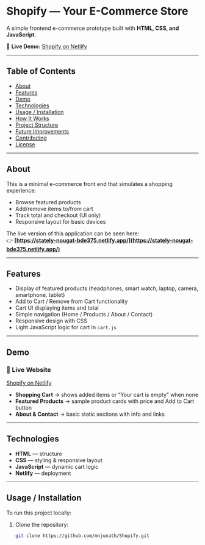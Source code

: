 # Shopify — Your E-Commerce Store

A simple frontend e-commerce prototype built with **HTML, CSS, and JavaScript**.  

🚀 **Live Demo:** [Shopify on Netlify](https://stately-nougat-bde375.netlify.app/)  

---

## Table of Contents

- [About](#about)  
- [Features](#features)  
- [Demo](#demo)  
- [Technologies](#technologies)  
- [Usage / Installation](#usage--installation)  
- [How It Works](#how-it-works)  
- [Project Structure](#project-structure)  
- [Future Improvements](#future-improvements)  
- [Contributing](#contributing)  
- [License](#license)  

---

## About

This is a minimal e-commerce front end that simulates a shopping experience:

- Browse featured products  
- Add/remove items to/from cart  
- Track total and checkout (UI only)  
- Responsive layout for basic devices  

The live version of this application can be seen here:  
👉 **[https://stately-nougat-bde375.netlify.app/](https://stately-nougat-bde375.netlify.app/)**

---

## Features

- Display of featured products (headphones, smart watch, laptop, camera, smartphone, tablet)  
- Add to Cart / Remove from Cart functionality  
- Cart UI displaying items and total  
- Simple navigation (Home / Products / About / Contact)  
- Responsive design with CSS  
- Light JavaScript logic for cart in `cart.js`  

---

## Demo

### 🛒 Live Website  
[Shopify on Netlify](https://stately-nougat-bde375.netlify.app/)  

- **Shopping Cart** → shows added items or “Your cart is empty” when none  
- **Featured Products** → sample product cards with price and Add to Cart button  
- **About & Contact** → basic static sections with info and links  

---

## Technologies

- **HTML** — structure  
- **CSS** — styling & responsive layout  
- **JavaScript** — dynamic cart logic  
- **Netlify** — deployment  

---

## Usage / Installation

To run this project locally:

1. Clone the repository:
   ```bash
   git clone https://github.com/mnjunath/Shopify.git
